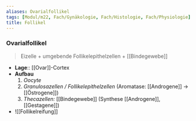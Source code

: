 ```yaml
---
aliases: Ovarialfollikel
tags: [Modul/m22, Fach/Gynäkologie, Fach/Histologie, Fach/Physiologie]
title: Follikel
---
```

### Ovarialfollikel
> Eizelle + umgebende Follikelepithelzellen + [[Bindegewebe]]
- **Lage**:: [[Ovar]]-Cortex
- **Aufbau**
	1. *Oocyte*
	2. *Granulosazellen / Follikelepithelzellen* (Aromatase: [[Androgene]] → [[Östrogene]])
	3. *Thecazellen:* [[Bindegewebe]] (Synthese [[Androgene]], [[Gestagene]])
- ![[Follikelreifung]]